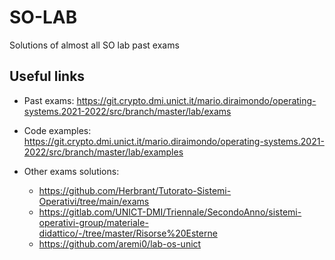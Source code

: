 # SO-LAB

Solutions of almost all SO lab past exams

## Useful links
- Past exams: https://git.crypto.dmi.unict.it/mario.diraimondo/operating-systems.2021-2022/src/branch/master/lab/exams

- Code examples: https://git.crypto.dmi.unict.it/mario.diraimondo/operating-systems.2021-2022/src/branch/master/lab/examples

- Other exams solutions:
    - https://github.com/Herbrant/Tutorato-Sistemi-Operativi/tree/main/exams
    - https://gitlab.com/UNICT-DMI/Triennale/SecondoAnno/sistemi-operativi-group/materiale-didattico/-/tree/master/Risorse%20Esterne
    - https://github.com/aremi0/lab-os-unict
